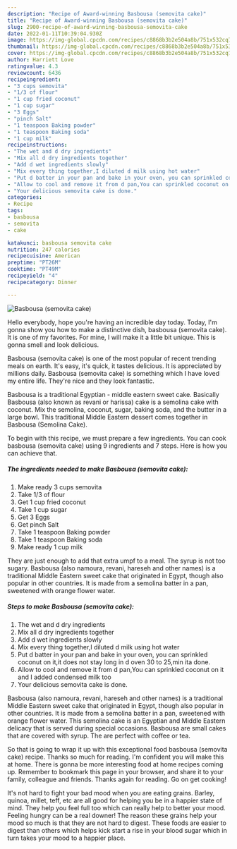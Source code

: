 ```yaml
---
description: "Recipe of Award-winning Basbousa (semovita cake)"
title: "Recipe of Award-winning Basbousa (semovita cake)"
slug: 2900-recipe-of-award-winning-basbousa-semovita-cake
date: 2022-01-11T10:39:04.930Z
image: https://img-global.cpcdn.com/recipes/c8868b3b2e504a8b/751x532cq70/basbousa-semovita-cake-recipe-main-photo.jpg
thumbnail: https://img-global.cpcdn.com/recipes/c8868b3b2e504a8b/751x532cq70/basbousa-semovita-cake-recipe-main-photo.jpg
cover: https://img-global.cpcdn.com/recipes/c8868b3b2e504a8b/751x532cq70/basbousa-semovita-cake-recipe-main-photo.jpg
author: Harriett Love
ratingvalue: 4.3
reviewcount: 6436
recipeingredient:
- "3 cups semovita"
- "1/3 of flour"
- "1 cup fried coconut"
- "1 cup sugar"
- "3 Eggs"
- "pinch Salt"
- "1 teaspoon Baking powder"
- "1 teaspoon Baking soda"
- "1 cup milk"
recipeinstructions:
- "The wet and d dry ingredients"
- "Mix all d dry ingredients together"
- "Add d wet ingredients slowly"
- "Mix every thing together,I diluted d milk using hot water"
- "Put d batter in your pan and bake in your oven, you can sprinkled coconut on it,it does not stay long in d oven 30 to 25,min ita done."
- "Allow to cool and remove it from d pan,You can sprinkled coconut on it and I added condensed milk too"
- "Your delicious semovita cake is done."
categories:
- Recipe
tags:
- basbousa
- semovita
- cake

katakunci: basbousa semovita cake 
nutrition: 247 calories
recipecuisine: American
preptime: "PT26M"
cooktime: "PT49M"
recipeyield: "4"
recipecategory: Dinner

---
```



![Basbousa (semovita cake)](https://img-global.cpcdn.com/recipes/c8868b3b2e504a8b/751x532cq70/basbousa-semovita-cake-recipe-main-photo.jpg)

Hello everybody, hope you're having an incredible day today. Today, I'm gonna show you how to make a distinctive dish, basbousa (semovita cake). It is one of my favorites. For mine, I will make it a little bit unique. This is gonna smell and look delicious.

Basbousa (semovita cake) is one of the most popular of recent trending meals on earth. It's easy, it's quick, it tastes delicious. It is appreciated by millions daily. Basbousa (semovita cake) is something which I have loved my entire life. They're nice and they look fantastic.

Basbousa is a traditional Egyptian - middle eastern sweet cake. Basically Basbousa (also known as revani or harissa) cake is a semolina cake with coconut. Mix the semolina, coconut, sugar, baking soda, and the butter in a large bowl. This traditional Middle Eastern dessert comes together in Basbousa (Semolina Cake).


To begin with this recipe, we must prepare a few ingredients. You can cook basbousa (semovita cake) using 9 ingredients and 7 steps. Here is how you can achieve that.

<!--inarticleads1-->

##### The ingredients needed to make Basbousa (semovita cake):

1. Make ready 3 cups semovita
1. Take 1/3 of flour
1. Get 1 cup fried coconut
1. Take 1 cup sugar
1. Get 3 Eggs
1. Get pinch Salt
1. Take 1 teaspoon Baking powder
1. Take 1 teaspoon Baking soda
1. Make ready 1 cup milk


They are just enough to add that extra umpf to a meal. The syrup is not too sugary. Basbousa (also namoura, revani, hareseh and other names) is a traditional Middle Eastern sweet cake that originated in Egypt, though also popular in other countries. It is made from a semolina batter in a pan, sweetened with orange flower water. 

<!--inarticleads2-->

##### Steps to make Basbousa (semovita cake):

1. The wet and d dry ingredients
1. Mix all d dry ingredients together
1. Add d wet ingredients slowly
1. Mix every thing together,I diluted d milk using hot water
1. Put d batter in your pan and bake in your oven, you can sprinkled coconut on it,it does not stay long in d oven 30 to 25,min ita done.
1. Allow to cool and remove it from d pan,You can sprinkled coconut on it and I added condensed milk too
1. Your delicious semovita cake is done.


Basbousa (also namoura, revani, hareseh and other names) is a traditional Middle Eastern sweet cake that originated in Egypt, though also popular in other countries. It is made from a semolina batter in a pan, sweetened with orange flower water. This semolina cake is an Egyptian and Middle Eastern delicacy that is served during special occasions. Basbousa are small cakes that are covered with syrup. The are perfect with coffee or tea. 

So that is going to wrap it up with this exceptional food basbousa (semovita cake) recipe. Thanks so much for reading. I'm confident you will make this at home. There is gonna be more interesting food at home recipes coming up. Remember to bookmark this page in your browser, and share it to your family, colleague and friends. Thanks again for reading. Go on get cooking!

It's not hard to fight your bad mood when you are eating grains. Barley, quinoa, millet, teff, etc are all good for helping you be in a happier state of mind. They help you feel full too which can really help to better your mood. Feeling hungry can be a real downer! The reason these grains help your mood so much is that they are not hard to digest. These foods are easier to digest than others which helps kick start a rise in your blood sugar which in turn takes your mood to a happier place.
